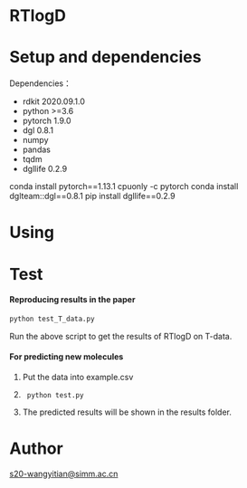 # RTlogD

# Setup and dependencies

Dependencies：

- rdkit 2020.09.1.0
- python >=3.6
- pytorch 1.9.0
- dgl  0.8.1
- numpy
- pandas
- tqdm
- dgllife 0.2.9

conda install pytorch==1.13.1 cpuonly -c pytorch
conda install dglteam::dgl==0.8.1
pip install dgllife==0.2.9


# Using

# Test

#### **Reproducing results in the paper**

```python
python test_T_data.py 
```

Run the above script to get the results of RTlogD on T-data.

#### For predicting new molecules

1. Put the data into example.csv

2. ```
    python test.py 
   ```

3.  The predicted results will be shown in the results folder.

# Author

s20-wangyitian@simm.ac.cn
